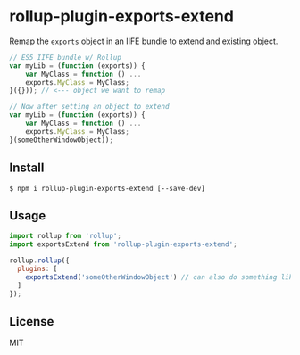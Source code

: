 # rollup-plugin-exports-extend

Remap the `exports` object in an IIFE bundle to extend and existing object.

```js
// ES5 IIFE bundle w/ Rollup
var myLib = (function (exports)) {
	var MyClass = function () ...
	exports.MyClass = MyClass;
}({})); // <--- object we want to remap

// Now after setting an object to extend
var myLib = (function (exports)) {
	var MyClass = function () ...
	exports.MyClass = MyClass;
}(someOtherWindowObject));
```

## Install

```
$ npm i rollup-plugin-exports-extend [--save-dev]
```

## Usage

```js
import rollup from 'rollup';
import exportsExtend from 'rollup-plugin-exports-extend';

rollup.rollup({
  plugins: [
    exportsExtend('someOtherWindowObject') // can also do something like 'this.lib.obj' if it will already exist when your lib is loaded
  ]
});
```

## License

MIT
